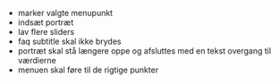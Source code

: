 - marker valgte menupunkt
- indsæt portræt
- lav flere sliders
- faq subtitle skal ikke brydes
- portræt skal stå længere oppe og afsluttes med en tekst overgang til værdierne
- menuen skal føre til de rigtige punkter